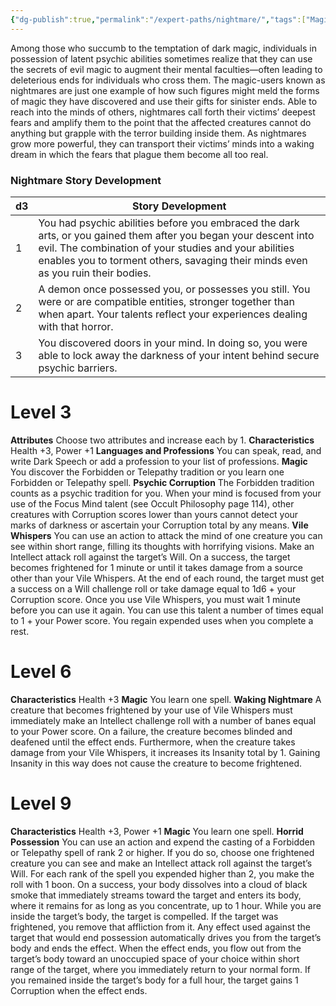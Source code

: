 ```yaml
---
{"dg-publish":true,"permalink":"/expert-paths/nightmare/","tags":["Magic"]}
---
```


Among those who succumb to the temptation of dark magic, individuals in possession of latent psychic abilities sometimes realize that they can use the secrets of evil magic to augment their mental faculties—often leading to deleterious ends for individuals who cross them. The magic-users known as nightmares are just one example of how such figures might meld the forms of magic they have discovered and use their gifts for sinister ends.
Able to reach into the minds of others, nightmares call forth their victims’ deepest fears and amplify them to the point that the affected creatures cannot do anything but grapple with the terror building inside them. As nightmares grow more powerful, they can transport their victims’ minds into a waking dream in which the fears that plague them become all too real.
### Nightmare Story Development

| d3  | Story Development                                                                                                                                                                                                                                             |
| --- | ------------------------------------------------------------------------------------------------------------------------------------------------------------------------------------------------------------------------------------------------------------- |
| 1   | You had psychic abilities before you embraced the dark arts, or you gained them after you began your descent into evil. The combination of your studies and your abilities enables you to torment others, savaging their minds even as you ruin their bodies. |
| 2   | A demon once possessed you, or possesses you still. You were or are compatible entities, stronger together than when apart. Your talents reflect your experiences dealing with that horror.                                                                   |
| 3   | You discovered doors in your mind. In doing so, you were able to lock away the darkness of your intent behind secure psychic barriers.                                                                                                                        |
# Level 3
**Attributes** Choose two attributes and increase each by 1.
**Characteristics** Health +3, Power +1
**Languages and Professions** You can speak, read, and write Dark Speech or add a profession to your list of professions.
**Magic** You discover the Forbidden or Telepathy tradition or you learn one Forbidden or Telepathy spell.
**Psychic Corruption** The Forbidden tradition counts as a psychic tradition for you. When your mind is focused from your use of the Focus Mind talent (see Occult Philosophy page 114), other creatures with Corruption scores lower than yours cannot detect your marks of darkness or ascertain your Corruption total by any means.
**Vile Whispers** You can use an action to attack the mind of one creature you can see within short range, filling its thoughts with horrifying visions. Make an Intellect attack roll against the target’s Will. On a success, the target becomes frightened for 1 minute or until it takes damage from a source other than your Vile Whispers. At the end of each round, the target must get a success on a Will challenge roll or take damage equal to 1d6 + your Corruption score. Once you use Vile Whispers, you must wait 1 minute before you can use it again. You can use this talent a number of times equal to 1 + your Power score.
You regain expended uses when you complete a rest.
# Level 6
**Characteristics** Health +3
**Magic** You learn one spell.
**Waking Nightmare** A creature that becomes frightened by your use of Vile Whispers must immediately make an Intellect challenge roll with a number of banes equal to your Power score. On a failure, the creature becomes blinded and deafened until the effect ends. Furthermore, when the creature takes damage from your Vile Whispers, it increases its Insanity total by 1. Gaining Insanity in this way does not cause the creature to become frightened.
# Level 9
**Characteristics** Health +3, Power +1
**Magic** You learn one spell.
**Horrid Possession** You can use an action and expend the casting of a Forbidden or Telepathy spell of rank 2 or higher. If you do so, choose one frightened creature you can see and make an Intellect attack roll against the target’s Will. For each rank of the spell you expended higher than 2, you make the roll with 1 boon. On a success, your body dissolves into a cloud of black smoke that immediately streams toward the target and enters its body, where it remains for as long as you concentrate, up to 1 hour. While you are inside the target’s body, the target is compelled. If the target was frightened, you remove that affliction from it. Any effect used against the target that would end possession automatically drives you from the target’s body and ends the effect.
When the effect ends, you flow out from the target’s body toward an unoccupied space of your choice within short range of the target, where you immediately return to your normal form. If you remained inside the target’s body for a full hour, the target gains 1 Corruption when the effect ends.